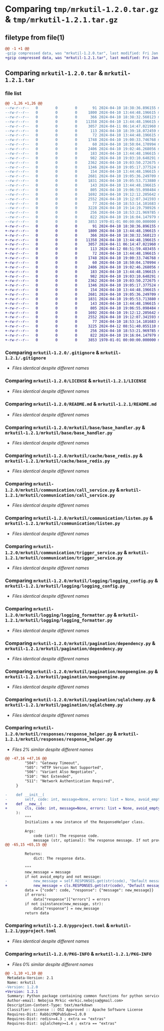# Comparing `tmp/mrkutil-1.2.0.tar.gz` & `tmp/mrkutil-1.2.1.tar.gz`

## filetype from file(1)

```diff
@@ -1 +1 @@
-gzip compressed data, was "mrkutil-1.2.0.tar", last modified: Fri Jan  1 00:00:00 2016, max compression
+gzip compressed data, was "mrkutil-1.2.1.tar", last modified: Fri Jan  1 00:00:00 2016, max compression
```

## Comparing `mrkutil-1.2.0.tar` & `mrkutil-1.2.1.tar`

### file list

```diff
@@ -1,26 +1,26 @@
--rw-r--r--   0        0        0       91 2024-04-10 18:38:36.896155 mrkutil-1.2.0/.flake8
--rw-r--r--   0        0        0     1800 2024-04-10 13:44:48.196615 mrkutil-1.2.0/.gitignore
--rw-r--r--   0        0        0      366 2024-04-10 18:38:32.560123 mrkutil-1.2.0/.pre-commit-config.yaml
--rw-r--r--   0        0        0    11358 2024-04-10 13:44:48.196615 mrkutil-1.2.0/LICENSE
--rw-r--r--   0        0        0     3057 2024-04-11 06:14:47.021960 mrkutil-1.2.0/README.md
--rw-r--r--   0        0        0      113 2024-04-10 18:39:18.072459 mrkutil-1.2.0/mrkutil/__init__.py
--rw-r--r--   0        0        0       72 2024-04-10 13:44:48.196615 mrkutil-1.2.0/mrkutil/base/__init__.py
--rw-r--r--   0        0        0     1748 2024-04-10 19:00:33.746768 mrkutil-1.2.0/mrkutil/base/base_handler.py
--rw-r--r--   0        0        0       60 2024-04-10 18:50:04.170994 mrkutil-1.2.0/mrkutil/cache/__init__.py
--rw-r--r--   0        0        0     2406 2024-04-10 19:02:46.268056 mrkutil-1.2.0/mrkutil/cache/base_redis.py
--rw-r--r--   0        0        0      183 2024-04-10 13:44:48.196615 mrkutil-1.2.0/mrkutil/communication/__init__.py
--rw-r--r--   0        0        0      982 2024-04-10 19:03:10.640291 mrkutil-1.2.0/mrkutil/communication/call_service.py
--rw-r--r--   0        0        0     2362 2024-04-10 19:03:50.272675 mrkutil-1.2.0/mrkutil/communication/listen.py
--rw-r--r--   0        0        0     1346 2024-04-10 19:05:17.377524 mrkutil-1.2.0/mrkutil/communication/trigger_service.py
--rw-r--r--   0        0        0      154 2024-04-10 13:44:48.196615 mrkutil-1.2.0/mrkutil/logging/__init__.py
--rw-r--r--   0        0        0     2681 2024-04-10 19:05:36.249709 mrkutil-1.2.0/mrkutil/logging/logging_config.py
--rw-r--r--   0        0        0     1831 2024-04-10 19:05:53.713880 mrkutil-1.2.0/mrkutil/logging/logging_formatter.py
--rw-r--r--   0        0        0      143 2024-04-10 13:44:48.196615 mrkutil-1.2.0/mrkutil/pagination/__init__.py
--rw-r--r--   0        0        0      805 2024-04-10 19:06:55.098484 mrkutil-1.2.0/mrkutil/pagination/dependency.py
--rw-r--r--   0        0        0     1692 2024-04-10 19:12:12.205642 mrkutil-1.2.0/mrkutil/pagination/mongoengine.py
--rw-r--r--   0        0        0     2552 2024-04-10 19:12:07.341593 mrkutil-1.2.0/mrkutil/pagination/sqlalchemy.py
--rw-r--r--   0        0        0       77 2024-04-10 18:53:14.101683 mrkutil-1.2.0/mrkutil/responses/__init__.py
--rw-r--r--   0        0        0     3228 2024-04-10 19:14:19.798926 mrkutil-1.2.0/mrkutil/responses/response_helper.py
--rw-r--r--   0        0        0      256 2024-04-10 18:53:21.969785 mrkutil-1.2.0/mrkutil/utilities.py
--rw-r--r--   0        0        0      822 2024-04-10 19:16:04.147979 mrkutil-1.2.0/pyproject.toml
--rw-r--r--   0        0        0     3853 1970-01-01 00:00:00.000000 mrkutil-1.2.0/PKG-INFO
+-rw-r--r--   0        0        0       91 2024-04-10 18:38:36.896155 mrkutil-1.2.1/.flake8
+-rw-r--r--   0        0        0     1800 2024-04-10 13:44:48.196615 mrkutil-1.2.1/.gitignore
+-rw-r--r--   0        0        0      366 2024-04-10 18:38:32.560123 mrkutil-1.2.1/.pre-commit-config.yaml
+-rw-r--r--   0        0        0    11358 2024-04-10 13:44:48.196615 mrkutil-1.2.1/LICENSE
+-rw-r--r--   0        0        0     3057 2024-04-11 06:14:47.021960 mrkutil-1.2.1/README.md
+-rw-r--r--   0        0        0      113 2024-04-12 08:51:59.483455 mrkutil-1.2.1/mrkutil/__init__.py
+-rw-r--r--   0        0        0       72 2024-04-10 13:44:48.196615 mrkutil-1.2.1/mrkutil/base/__init__.py
+-rw-r--r--   0        0        0     1748 2024-04-10 19:00:33.746768 mrkutil-1.2.1/mrkutil/base/base_handler.py
+-rw-r--r--   0        0        0       60 2024-04-10 18:50:04.170994 mrkutil-1.2.1/mrkutil/cache/__init__.py
+-rw-r--r--   0        0        0     2406 2024-04-10 19:02:46.268056 mrkutil-1.2.1/mrkutil/cache/base_redis.py
+-rw-r--r--   0        0        0      183 2024-04-10 13:44:48.196615 mrkutil-1.2.1/mrkutil/communication/__init__.py
+-rw-r--r--   0        0        0      982 2024-04-10 19:03:10.640291 mrkutil-1.2.1/mrkutil/communication/call_service.py
+-rw-r--r--   0        0        0     2362 2024-04-10 19:03:50.272675 mrkutil-1.2.1/mrkutil/communication/listen.py
+-rw-r--r--   0        0        0     1346 2024-04-10 19:05:17.377524 mrkutil-1.2.1/mrkutil/communication/trigger_service.py
+-rw-r--r--   0        0        0      154 2024-04-10 13:44:48.196615 mrkutil-1.2.1/mrkutil/logging/__init__.py
+-rw-r--r--   0        0        0     2681 2024-04-10 19:05:36.249709 mrkutil-1.2.1/mrkutil/logging/logging_config.py
+-rw-r--r--   0        0        0     1831 2024-04-10 19:05:53.713880 mrkutil-1.2.1/mrkutil/logging/logging_formatter.py
+-rw-r--r--   0        0        0      143 2024-04-10 13:44:48.196615 mrkutil-1.2.1/mrkutil/pagination/__init__.py
+-rw-r--r--   0        0        0      805 2024-04-10 19:06:55.098484 mrkutil-1.2.1/mrkutil/pagination/dependency.py
+-rw-r--r--   0        0        0     1692 2024-04-10 19:12:12.205642 mrkutil-1.2.1/mrkutil/pagination/mongoengine.py
+-rw-r--r--   0        0        0     2552 2024-04-10 19:12:07.341593 mrkutil-1.2.1/mrkutil/pagination/sqlalchemy.py
+-rw-r--r--   0        0        0       77 2024-04-10 18:53:14.101683 mrkutil-1.2.1/mrkutil/responses/__init__.py
+-rw-r--r--   0        0        0     3225 2024-04-12 08:51:40.055110 mrkutil-1.2.1/mrkutil/responses/response_helper.py
+-rw-r--r--   0        0        0      256 2024-04-10 18:53:21.969785 mrkutil-1.2.1/mrkutil/utilities.py
+-rw-r--r--   0        0        0      822 2024-04-10 19:16:04.147979 mrkutil-1.2.1/pyproject.toml
+-rw-r--r--   0        0        0     3853 1970-01-01 00:00:00.000000 mrkutil-1.2.1/PKG-INFO
```

### Comparing `mrkutil-1.2.0/.gitignore` & `mrkutil-1.2.1/.gitignore`

 * *Files identical despite different names*

### Comparing `mrkutil-1.2.0/LICENSE` & `mrkutil-1.2.1/LICENSE`

 * *Files identical despite different names*

### Comparing `mrkutil-1.2.0/README.md` & `mrkutil-1.2.1/README.md`

 * *Files identical despite different names*

### Comparing `mrkutil-1.2.0/mrkutil/base/base_handler.py` & `mrkutil-1.2.1/mrkutil/base/base_handler.py`

 * *Files identical despite different names*

### Comparing `mrkutil-1.2.0/mrkutil/cache/base_redis.py` & `mrkutil-1.2.1/mrkutil/cache/base_redis.py`

 * *Files identical despite different names*

### Comparing `mrkutil-1.2.0/mrkutil/communication/call_service.py` & `mrkutil-1.2.1/mrkutil/communication/call_service.py`

 * *Files identical despite different names*

### Comparing `mrkutil-1.2.0/mrkutil/communication/listen.py` & `mrkutil-1.2.1/mrkutil/communication/listen.py`

 * *Files identical despite different names*

### Comparing `mrkutil-1.2.0/mrkutil/communication/trigger_service.py` & `mrkutil-1.2.1/mrkutil/communication/trigger_service.py`

 * *Files identical despite different names*

### Comparing `mrkutil-1.2.0/mrkutil/logging/logging_config.py` & `mrkutil-1.2.1/mrkutil/logging/logging_config.py`

 * *Files identical despite different names*

### Comparing `mrkutil-1.2.0/mrkutil/logging/logging_formatter.py` & `mrkutil-1.2.1/mrkutil/logging/logging_formatter.py`

 * *Files identical despite different names*

### Comparing `mrkutil-1.2.0/mrkutil/pagination/dependency.py` & `mrkutil-1.2.1/mrkutil/pagination/dependency.py`

 * *Files identical despite different names*

### Comparing `mrkutil-1.2.0/mrkutil/pagination/mongoengine.py` & `mrkutil-1.2.1/mrkutil/pagination/mongoengine.py`

 * *Files identical despite different names*

### Comparing `mrkutil-1.2.0/mrkutil/pagination/sqlalchemy.py` & `mrkutil-1.2.1/mrkutil/pagination/sqlalchemy.py`

 * *Files identical despite different names*

### Comparing `mrkutil-1.2.0/mrkutil/responses/response_helper.py` & `mrkutil-1.2.1/mrkutil/responses/response_helper.py`

 * *Files 2% similar despite different names*

```diff
@@ -47,16 +47,16 @@
         "504": "Gateway Timeout",
         "505": "HTTP Version Not Supported",
         "506": "Variant Also Negotiates",
         "510": "Not Extended",
         "511": "Network Authentication Required",
     }
 
-    def __init__(
-        self, code: int, message=None, errors: list = None, avoid_empty: bool = False
+    def __new__(
+        cls, code: int, message=None, errors: list = None, avoid_empty: bool = False
     ):
         """
         Initializes a new instance of the ResponseHelper class.
 
         Args:
             code (int): The response code.
             message (str, optional): The response message. If not provided, a default message will be used based on the code.
@@ -65,15 +65,15 @@
 
         Returns:
             dict: The response data.
 
         """
         new_message = message
         if not avoid_empty and not message:
-            new_message = self.RESPONSES.get(str(code), "Default message")
+            new_message = cls.RESPONSES.get(str(code), "Default message")
         data = {"code": code, "response": {"message": new_message}}
         if errors:
             data["response"]["errors"] = errors
         if not isinstance(new_message, str):
             data["response"] = new_message
         return data
```

### Comparing `mrkutil-1.2.0/pyproject.toml` & `mrkutil-1.2.1/pyproject.toml`

 * *Files identical despite different names*

### Comparing `mrkutil-1.2.0/PKG-INFO` & `mrkutil-1.2.1/PKG-INFO`

 * *Files 0% similar despite different names*

```diff
@@ -1,10 +1,10 @@
 Metadata-Version: 2.1
 Name: mrkutil
-Version: 1.2.0
+Version: 1.2.1
 Summary: Python package containing common functions for python service based architecture.
 Author-email: Nebojsa Mrkic <mrkic.nebojsa@gmail.com>
 Description-Content-Type: text/markdown
 Classifier: License :: OSI Approved :: Apache Software License
 Requires-Dist: RabbitMQPubSub>=1.0.0
 Requires-Dist: redis>=4.3 ; extra == "extras"
 Requires-Dist: sqlalchemy>=1.4 ; extra == "extras"
```

